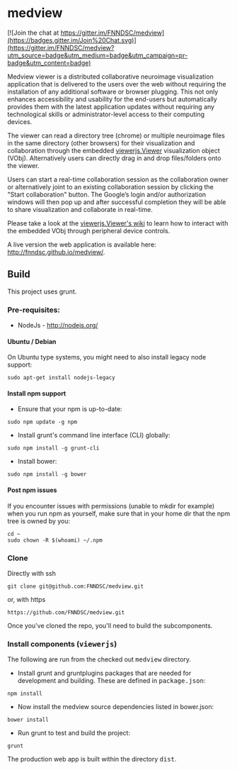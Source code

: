# medview

[![Join the chat at https://gitter.im/FNNDSC/medview](https://badges.gitter.im/Join%20Chat.svg)](https://gitter.im/FNNDSC/medview?utm_source=badge&utm_medium=badge&utm_campaign=pr-badge&utm_content=badge)

Medview viewer is a distributed collaborative neuroimage visualization application that is
delivered to the users over the web without requiring the installation of any additional software
or browser plugging. This not only enhances accessibility and usability for the end-users but
automatically provides them with the latest application updates without requiring any technological
skills or administrator-level access to their computing devices.

The viewer can read a directory tree (chrome) or multiple neuroimage files in the same
directory (other browsers) for their visualization and collaboration through the embedded
[viewerjs.Viewer](https://github.com/FNNDSC/viewerjs) visualization object (VObj).
Alternatively users can directly drag in and drop files/folders onto the viewer.

Users can start a real-time collaboration session as the collaboration owner or alternatively
joint to an existing collaboration session by clicking the "Start collaboration" button. The
Google’s login and/or authorization windows will then pop up and after successful completion
they will be able to share visualization and collaborate in real-time.

Please take a look at the [viewerjs.Viewer's wiki](https://github.com/FNNDSC/viewerjs/wiki) to
learn how to interact with the embedded VObj through peripheral device controls.

A live version the web application is available here: <http://fnndsc.github.io/medview/>.


## Build
This project uses grunt.

### Pre-requisites:
* NodeJs - http://nodejs.org/

#### Ubuntu / Debian

On Ubuntu type systems, you might need to also install legacy node support:

````
sudo apt-get install nodejs-legacy
````

#### Install npm support

* Ensure that your npm is up-to-date:

````
sudo npm update -g npm
````

* Install grunt's command line interface (CLI) globally:

````
sudo npm install -g grunt-cli
````

* Install bower:

````
sudo npm install -g bower
````

#### Post npm issues

If you encounter issues with permissions (unable to mkdir for example) when you run npm as yourself, make sure that in your home dir that the npm tree is owned by you:

````
cd ~
sudo chown -R $(whoami) ~/.npm
````

### Clone

Directly with ssh

````
git clone git@github.com:FNNDSC/medview.git
````

or, with https

````
https://github.com/FNNDSC/medview.git
````

Once you've cloned the repo, you'll need to build the subcomponents.

### Install components (<tt>viewerjs</tt>)

The following are run from the checked out <tt>medview</tt> directory.

* Install grunt and gruntplugins packages that are needed for development and building. These are defined in <tt>package.json</tt>:

````
npm install
````

* Now install the medview source dependencies listed in bower.json:

````
bower install
````

* Run grunt to test and build the project:

````
grunt
````

The production web app is built within the directory <tt>dist</tt>.
